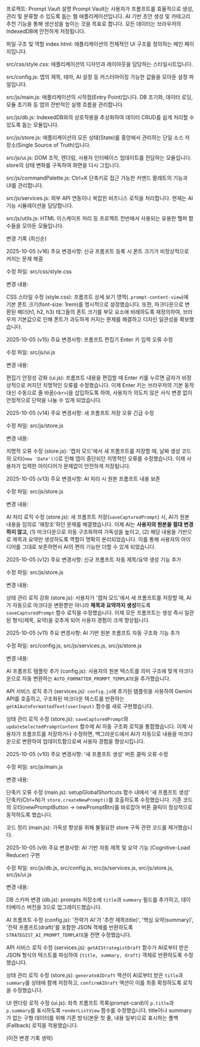 프로젝트: Prompt Vault
설명
Prompt Vault는 사용자가 프롬프트를 효율적으로 생성, 관리 및 분류할 수 있도록 돕는 웹 애플리케이션입니다. AI 기반 초안 생성 및 카테고리 추천 기능을 통해 생산성을 높이는 것을 목표로 합니다. 모든 데이터는 브라우저의 IndexedDB에 안전하게 저장됩니다.

파일 구조 및 역할
index.html: 애플리케이션의 전체적인 UI 구조를 정의하는 메인 페이지입니다.

src/css/style.css: 애플리케이션의 디자인과 레이아웃을 담당하는 스타일시트입니다.

src/config.js: 앱의 제목, 테마, AI 설정 등 커스터마이징 가능한 값들을 모아둔 설정 파일입니다.

src/js/main.js: 애플리케이션의 시작점(Entry Point)입니다. DB 초기화, 데이터 로딩, 모듈 초기화 등 앱의 전반적인 실행 흐름을 관리합니다.

src/js/db.js: IndexedDB와의 상호작용을 추상화하여 데이터 CRUD를 쉽게 처리할 수 있도록 돕는 모듈입니다.

src/js/store.js: 애플리케이션의 모든 상태(State)를 중앙에서 관리하는 단일 소스 저장소(Single Source of Truth)입니다.

src/js/ui.js: DOM 조작, 렌더링, 사용자 인터페이스 업데이트를 전담하는 모듈입니다. store의 상태 변화를 구독하여 화면을 다시 그립니다.

src/js/commandPalette.js: Ctrl+K 단축키로 접근 가능한 커맨드 팔레트의 기능과 UI를 관리합니다.

src/js/services.js: 외부 API 연동이나 복잡한 비즈니스 로직을 처리합니다. 현재는 AI 기능 시뮬레이션을 담당합니다.

src/js/utils.js: HTML 이스케이프 처리 등 프로젝트 전반에서 사용되는 유용한 헬퍼 함수들을 모아둔 모듈입니다.

변경 기록 (최신순)

2025-10-05 (v16)
주요 변경사항: 신규 프롬프트 등록 시 폰트 크기가 비정상적으로 커지는 문제 해결

수정 파일: src/css/style.css

변경 내용:

CSS 스타일 수정 (style.css): 프롬프트 상세 보기 영역(`.prompt-content-view`)에 기본 폰트 크기(font-size: 1rem)를 명시적으로 설정했습니다. 또한, 마크다운으로 변환된 헤더(h1, h2, h3) 태그들의 폰트 크기를 부모 요소에 비례하도록 재정의하여, 브라우저 기본값으로 인해 폰트가 과도하게 커지는 문제를 해결하고 디자인 일관성을 확보했습니다.

2025-10-05 (v15)
주요 변경사항: 프롬프트 편집기 Enter 키 입력 오류 수정

수정 파일: src/js/ui.js

변경 내용:

편집기 안정성 강화 (ui.js): 프롬프트 내용을 편집할 때 Enter 키를 누르면 글자가 비정상적으로 커지던 치명적인 오류를 수정했습니다. 이제 Enter 키는 브라우저의 기본 동작 대신 수동으로 줄 바꿈(`<br>`)을 삽입하도록 하여, 사용자가 의도치 않은 서식 변경 없이 안정적으로 단락을 나눌 수 있게 되었습니다.

2025-10-05 (v14)
주요 변경사항: 새 프롬프트 저장 오류 긴급 수정

수정 파일: src/js/store.js

변경 내용:

치명적 오류 수정 (store.js): '캡처 모드'에서 새 프롬프트를 저장할 때, 날짜 생성 코드의 오타(`new 'Date'()`)로 인해 앱이 중단되던 치명적인 오류를 수정했습니다. 이제 사용자가 입력한 아이디어가 문제없이 안전하게 저장됩니다.

2025-10-05 (v13)
주요 변경사항: AI 처리 시 원본 프롬프트 내용 보존

수정 파일: src/js/store.js

변경 내용:

AI 처리 로직 수정 (store.js): 새 프롬프트 저장(`saveCapturedPrompt`) 시, AI가 원본 내용을 임의로 '재창조'하던 문제를 해결했습니다. 이제 AI는 **사용자의 원본을 절대 변경하지 않고**, (1) 마크다운으로 자동 구조화하여 가독성을 높이고, (2) 해당 내용을 기반으로 제목과 요약만 생성하도록 역할이 명확히 분리되었습니다. 이를 통해 사용자의 아이디어를 그대로 보존하면서 AI의 편의 기능만 더할 수 있게 되었습니다.

2025-10-05 (v12)
주요 변경사항: 신규 프롬프트 자동 제목/요약 생성 기능 추가

수정 파일: src/js/store.js

변경 내용:

상태 관리 로직 강화 (store.js): 사용자가 '캡처 모드'에서 새 프롬프트를 저장할 때, AI가 자동으로 마크다운 변환뿐만 아니라 **제목과 요약까지 생성**하도록 `saveCapturedPrompt` 함수 로직을 수정했습니다. 이제 모든 프롬프트는 생성 즉시 일관된 형식(제목, 요약)을 갖추게 되어 사용자 경험이 크게 향상됩니다.

2025-10-05 (v11)
주요 변경사항: AI 기반 원본 프롬프트 자동 구조화 기능 추가

수정 파일: src/config.js, src/js/services.js, src/js/store.js

변경 내용:

AI 프롬프트 템플릿 추가 (config.js): 사용자의 원본 텍스트를 의미 구조에 맞게 마크다운으로 자동 변환하는 `AUTO_FORMATTER_PROMPT_TEMPLATE`을 추가했습니다.

API 서비스 로직 추가 (services.js): `config.js`에 추가된 템플릿을 사용하여 Gemini API를 호출하고, 구조화된 마크다운 텍스트를 반환하는 `getAIAutoFormattedText(userInput)` 함수를 새로 구현했습니다.

상태 관리 로직 수정 (store.js): `saveCapturedPrompt`와 `updateSelectedPromptContent` 함수에 AI 자동 구조화 로직을 통합했습니다. 이제 사용자가 프롬프트를 저장하거나 수정하면, 백그라운드에서 AI가 자동으로 내용을 마크다운으로 변환하여 업데이트함으로써 사용자 경험을 향상시킵니다.

2025-10-05 (v10)
주요 변경사항: '새 프롬프트 생성' 버튼 클릭 오류 수정

수정 파일: src/js/main.js

변경 내용:

단축키 오류 수정 (main.js): setupGlobalShortcuts 함수 내에서 '새 프롬프트 생성' 단축키(Ctrl+N)가 `store.createNewPrompt()`를 호출하도록 수정했습니다. 기존 코드의 오타(newPromptButton -> newPromptBtn)를 바로잡아 버튼 클릭이 정상적으로 동작하도록 했습니다.

코드 정리 (main.js): 가독성 향상을 위해 불필요한 store 구독 관련 코드를 제거했습니다.

2025-10-05 (v9)
주요 변경사항: AI 기반 자동 제목 및 요약 기능 (Cognitive-Load Reducer) 구현

수정 파일: src/js/db.js, src/config.js, src/js/services.js, src/js/store.js, src/js/ui.js

변경 내용:

DB 스키마 변경 (db.js): prompts 저장소에 `title`과 `summary` 필드를 추가하고, 데이터베이스 버전을 3으로 업그레이드했습니다.

AI 프롬프트 수정 (config.js): '전략가 AI'가 '추천 제목(title)', '핵심 요약(summary)', '전략 프롬프트(draft)'를 포함한 JSON 객체를 반환하도록 `STRATEGIST_AI_PROMPT_TEMPLATE`을 전면 수정했습니다.

API 서비스 로직 수정 (services.js): `getAIStrategistDraft` 함수가 AI로부터 받은 JSON 형식의 텍스트를 파싱하여 `{title, summary, draft}` 객체로 반환하도록 수정했습니다.

상태 관리 로직 수정 (store.js): `generateAIDraft` 액션이 AI로부터 받은 `title`과 `summary`를 상태에 함께 저장하고, `confirmAIDraft` 액션이 이를 최종 확정하도록 로직을 수정했습니다.

UI 렌더링 로직 수정 (ui.js): 좌측 프롬프트 목록(prompt-card)이 `p.title`과 `p.summary`를 표시하도록 `renderListView` 함수를 수정했습니다. title이나 summary가 없는 구형 데이터를 위해 기존 방식(본문 첫 줄, 내용 일부)으로 표시하는 폴백(Fallback) 로직을 적용했습니다.

(이전 변경 기록 생략)